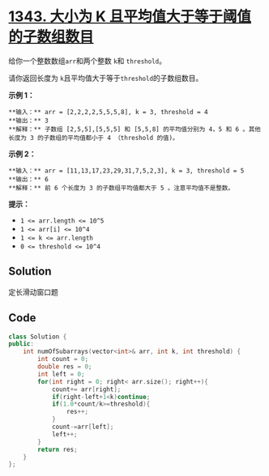 # [1343. 大小为 K 且平均值大于等于阈值的子数组数目](https://leetcode.cn/problems/number-of-sub-arrays-of-size-k-and-average-greater-than-or-equal-to-threshold/description/)

给你一个整数数组`arr`和两个整数 `k`和 `threshold`。

请你返回长度为 `k`且平均值大于等于`threshold`的子数组数目。

**示例 1：** 

```
**输入：** arr = [2,2,2,2,5,5,5,8], k = 3, threshold = 4
**输出：** 3
**解释：** 子数组 [2,5,5],[5,5,5] 和 [5,5,8] 的平均值分别为 4，5 和 6 。其他长度为 3 的子数组的平均值都小于 4 （threshold 的值)。
```

**示例 2：** 

```
**输入：** arr = [11,13,17,23,29,31,7,5,2,3], k = 3, threshold = 5
**输出：** 6
**解释：** 前 6 个长度为 3 的子数组平均值都大于 5 。注意平均值不是整数。
```

**提示：** 

- `1 <= arr.length <= 10^5`
- `1 <= arr[i] <= 10^4`
- `1 <= k <= arr.length`
- `0 <= threshold <= 10^4`

## Solution

定长滑动窗口题

## Code

```c++
class Solution {
public:
    int numOfSubarrays(vector<int>& arr, int k, int threshold) {
        int count = 0;
        double res = 0;
        int left = 0;
        for(int right = 0; right< arr.size(); right++){
            count+= arr[right];
            if(right-left+1<k)continue;
            if(1.0*count/k>=threshold){
                res++;
            }
            count-=arr[left];
            left++;
        }
        return res;
    }
};
```



